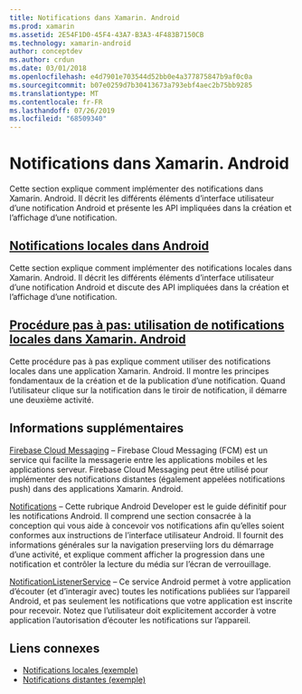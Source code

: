 ```yaml
---
title: Notifications dans Xamarin. Android
ms.prod: xamarin
ms.assetid: 2E54F1D0-45F4-43A7-B3A3-4F483B7150CB
ms.technology: xamarin-android
author: conceptdev
ms.author: crdun
ms.date: 03/01/2018
ms.openlocfilehash: e4d7901e703544d52bb0e4a377875847b9af0c0a
ms.sourcegitcommit: b07e0259d7b30413673a793ebf4aec2b75bb9285
ms.translationtype: MT
ms.contentlocale: fr-FR
ms.lasthandoff: 07/26/2019
ms.locfileid: "68509340"
---
```

# <a name="notifications-in-xamarinandroid"></a>Notifications dans Xamarin. Android

Cette section explique comment implémenter des notifications dans Xamarin. Android. Il décrit les différents éléments d’interface utilisateur d’une notification Android et présente les API impliquées dans la création et l’affichage d’une notification.

## <a name="local-notifications-in-androidlocal-notificationsmd"></a>[Notifications locales dans Android](local-notifications.md)

Cette section explique comment implémenter des notifications locales dans Xamarin. Android. Il décrit les différents éléments d’interface utilisateur d’une notification Android et discute des API impliquées dans la création et l’affichage d’une notification.

## <a name="walkthrough---using-local-notifications-in-xamarinandroidlocal-notifications-walkthroughmd"></a>[Procédure pas à pas: utilisation de notifications locales dans Xamarin. Android](local-notifications-walkthrough.md)  
 
Cette procédure pas à pas explique comment utiliser des notifications locales dans une application Xamarin. Android. Il montre les principes fondamentaux de la création et de la publication d’une notification. Quand l’utilisateur clique sur la notification dans le tiroir de notification, il démarre une deuxième activité. 

## <a name="further-reading"></a>Informations supplémentaires

[Firebase Cloud Messaging](~/android/data-cloud/google-messaging/firebase-cloud-messaging.md) &ndash; Firebase Cloud Messaging (FCM) est un service qui facilite la messagerie entre les applications mobiles et les applications serveur. Firebase Cloud Messaging peut être utilisé pour implémenter des notifications distantes (également appelées notifications push) dans des applications Xamarin. Android.

[Notifications](https://developer.android.com/guide/topics/ui/notifiers/notifications.html) &ndash; Cette rubrique Android Developer est le guide définitif pour les notifications Android. Il comprend une section consacrée à la conception qui vous aide à concevoir vos notifications afin qu’elles soient conformes aux instructions de l’interface utilisateur Android. Il fournit des informations générales sur la navigation preserviing lors du démarrage d’une activité, et explique comment afficher la progression dans une notification et contrôler la lecture du média sur l’écran de verrouillage.

[NotificationListenerService](xref:Android.Service.Notification.NotificationListenerService) &ndash; Ce service Android permet à votre application d’écouter (et d’interagir avec) toutes les notifications publiées sur l’appareil Android, et pas seulement les notifications que votre application est inscrite pour recevoir.
Notez que l’utilisateur doit explicitement accorder à votre application l’autorisation d’écouter les notifications sur l’appareil.

## <a name="related-links"></a>Liens connexes

- [Notifications locales (exemple)](https://developer.xamarin.com/samples/monodroid/LocalNotifications/)
- [Notifications distantes (exemple)](https://developer.xamarin.com/samples/monodroid/RemoteNotifications/)
